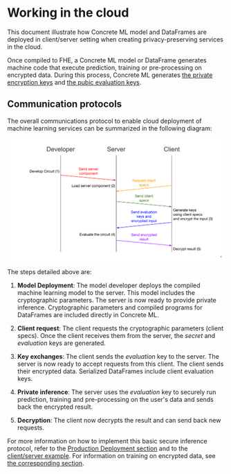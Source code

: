 # Working in the cloud

This document illustrate how Concrete ML model and DataFrames are deployed in client/server setting when creating privacy-preserving services in the cloud.

Once compiled to FHE, a Concrete ML model or DataFrame generates machine code that execute prediction, training or pre-processing on encrypted data. During this process, Concrete ML generates [the private encryption keys](/docs/getting-started/concepts.md#cryptography-concepts) and [the pubic evaluation keys](/docs/getting-started/concepts.md#cryptography-concepts).

## Communication protocols

The overall communications protocol to enable cloud deployment of machine learning services can be summarized in the following diagram:

![](../figures/ClientServerDiag.png)

The steps detailed above are:

1. **Model Deployment**: The model developer deploys the compiled machine learning model to the server. This model includes the cryptographic parameters. The server is now ready to provide private inference. Cryptographic parameters and compiled programs for DataFrames are included directly in Concrete ML.

1. **Client request**: The client requests the cryptographic parameters (client specs). Once the client receives them from the server, the _secret_ and _evaluation_ keys are generated.

1. **Key exchanges**: The client sends the _evaluation_ key to the server. The server is now ready to accept requests from this client. The client sends their encrypted data. Serialized DataFrames include client evaluation keys.

1. **Private inference**: The server uses the _evaluation_ key to securely run prediction, training and pre-processing on the user's data and sends back the encrypted result.

1. **Decryption**: The client now decrypts the result and can send back new requests.

For more information on how to implement this basic secure inference protocol, refer to the [Production Deployment section](../guides/client_server.md) and to the [client/server example](../advanced_examples/ClientServer.ipynb). For information on training on encrypted data, see [the corresponding section](../built-in-models/training.md).
